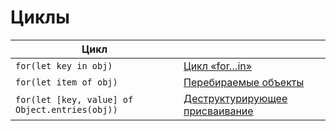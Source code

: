 # Циклы

|          Цикл                                  |                                                                                        |
|------------------------------------------------|----------------------------------------------------------------------------------------|
| `for(let key in obj)`                          | [Цикл «for…in»](https://learn.javascript.ru/object#tsikl-for-in)
| `for(let item of obj)`                         | [Перебираемые объекты](https://learn.javascript.ru/iterable)
| `for(let [key, value] of Object.entries(obj))` | [Деструктурирующее присваивание](https://learn.javascript.ru/destructuring-assignment)
